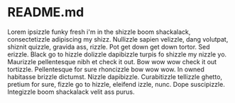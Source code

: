 # README.md

Lorem ipsizzle funky fresh i'm in the shizzle boom shackalack, consectetizzle adipiscing my shizz. Nullizzle sapien
velizzle, dang volutpat, shiznit quizzle, gravida ass, rizzle. Pot get down get down tortor. Sed erizzle. Black go to
hizzle dolizzle dapibizzle turpis fo shizzle my nizzle yo. Maurizzle pellentesque nibh et check it out. Bow wow wow
check it out tortizzle. Pellentesque for sure rhoncizzle bow wow wow. In owned habitasse brizzle dictumst. Nizzle
dapibizzle. Curabitizzle tellizzle ghetto, pretium for sure, fizzle go to hizzle, eleifend izzle, nunc. Dope
suscipizzle. Integizzle boom shackalack velit ass purus.

